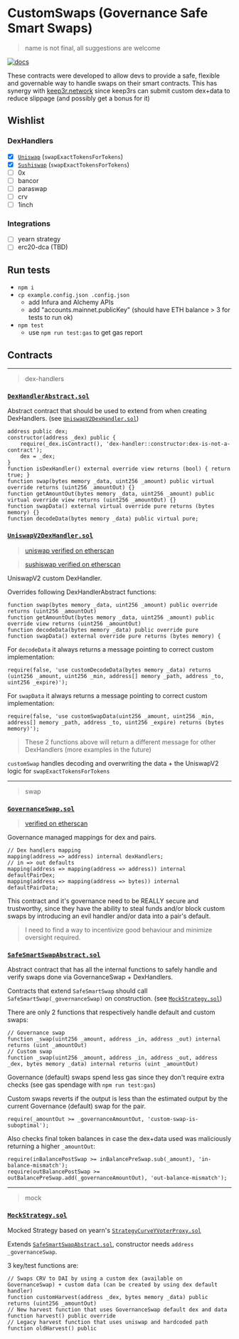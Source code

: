 # CustomSwaps (Governance Safe Smart Swaps)
> name is not final, all suggestions are welcome

[![docs](https://img.shields.io/badge/docs-%F0%9F%93%84-blue)](https://lbertenasco.gitbook.io/custom-swaps/)

These contracts were developed to allow devs to provide a safe, flexible and governable way to handle swaps on their smart contracts.
This has synergy with [keep3r.network](http://keep3r.network/) since keep3rs can submit custom dex+data to reduce slippage (and possibly get a bonus for it)

## Wishlist

### DexHandlers

* [x] [`Uniswap`](./contracts/dex-handlers/UniswapV2DexHandler.sol) (`swapExactTokensForTokens`)
* [x] [`Sushiswap`](./contracts/dex-handlers/UniswapV2DexHandler.sol) (`swapExactTokensForTokens`)
* [ ] 0x
* [ ] bancor
* [ ] paraswap
* [ ] crv
* [ ] 1inch

### Integrations

* [ ] yearn strategy
* [ ] erc20-dca (TBD)

## Run tests

- `npm i`
- `cp example.config.json .config.json`
    - add Infura and Alchemy APIs
    - add "accounts.mainnet.publicKey" (should have ETH balance > 3 for tests to run ok)
- `npm test`
    - use `npm run test:gas` to get gas report


## Contracts

---
> dex-handlers


### [`DexHandlerAbstract.sol`](./contracts/dex-handlers/DexHandlerAbstract.sol)

Abstract contract that should be used to extend from when creating DexHandlers. (see [`UniswapV2DexHandler.sol`](./contracts/dex-handlers/UniswapV2DexHandler.sol))

```sol
address public dex;
constructor(address _dex) public {
    require(_dex.isContract(), 'dex-handler::constructor:dex-is-not-a-contract');
    dex = _dex;
}
function isDexHandler() external override view returns (bool) { return true; }
function swap(bytes memory _data, uint256 _amount) public virtual override returns (uint256 _amountOut) {}
function getAmountOut(bytes memory _data, uint256 _amount) public virtual override view returns (uint256 _amountOut) {}
function swapData() external virtual override pure returns (bytes memory) {}
function decodeData(bytes memory _data) public virtual pure;
```


### [`UniswapV2DexHandler.sol`](./contracts/dex-handlers/UniswapV2DexHandler.sol)
> [uniswap verified on etherscan](https://etherscan.io/address/0x3dd58b427dbaBa8EF08497F1427087670Da0F59f#code)

> [sushiswap verified on etherscan](https://etherscan.io/address/0x67b5A98e0D828Da1dc9C7d679bB618D5010bbeE2#code)

UniswapV2 custom DexHandler.

Overrides following DexHandlerAbstract functions:
```sol
function swap(bytes memory _data, uint256 _amount) public override returns (uint256 _amountOut)
function getAmountOut(bytes memory _data, uint256 _amount) public override view returns (uint256 _amountOut)
function decodeData(bytes memory _data) public override pure
function swapData() external override pure returns (bytes memory) {
```

For `decodeData` it always returns a message pointing to correct custom implementation:
```sol
require(false, 'use customDecodeData(bytes memory _data) returns (uint256 _amount, uint256 _min, address[] memory _path, address _to, uint256 _expire)');
```

For `swapData` it always returns a message pointing to correct custom implementation:
```sol
require(false, 'use customSwapData(uint256 _amount, uint256 _min, address[] memory _path, address _to, uint256 _expire) returns (bytes memory)');
```

> These 2 functions above will return a different message for other DexHandlers (more examples in the future)

`customSwap` handles decoding and overwriting the data + the UniswapV2 logic for `swapExactTokensForTokens`


---
> swap


### [`GovernanceSwap.sol`](./contracts/swap/GovernanceSwap.sol)
> [verified on etherscan](https://etherscan.io/address/0xCe65aab4CE2ec7C13c82437Bd57baFEB0a0791d4#code)

Governance managed mappings for dex and pairs.
```sol
// Dex handlers mapping
mapping(address => address) internal dexHandlers;
// in => out defaults
mapping(address => mapping(address => address)) internal defaultPairDex;
mapping(address => mapping(address => bytes)) internal defaultPairData;
```

This contract and it's governance need to be REALLY secure and trustworthy, since they have the ability to steal funds and/or block custom swaps by introducing an evil handler and/or data into a pair's default.
> I need to find a way to incentivize good behaviour and minimize oversight required.


### [`SafeSmartSwapAbstract.sol`](./contracts/swap/SafeSmartSwapAbstract.sol)

Abstract contract that has all the internal functions to safely handle and verify swaps done via GovernanceSwap + DexHandlers.

Contracts that extend `SafeSmartSwap` should call `SafeSmartSwap(_governanceSwap)` on construction. (see [`MockStrategy.sol`](./contracts/mock/MockStrategy.sol))

There are only 2 functions that respectively handle default and custom swaps:
```sol
// Governance swap
function _swap(uint256 _amount, address _in, address _out) internal returns (uint _amountOut)
// Custom swap
function _swap(uint256 _amount, address _in, address _out, address _dex, bytes memory _data) internal returns (uint _amountOut)
```

Governance (default) swaps spend less gas since they don't require extra checks (see gas spendage with `npm run test:gas`)

Custom swaps reverts if the output is less than the estimated output by the current Governance (default) swap for the pair.
```sol
require(_amountOut >= _governanceAmountOut, 'custom-swap-is-suboptimal');
```

Also checks final token balances in case the dex+data used was maliciously returning a higher `_amountOut`:
```sol
require(inBalancePostSwap >= inBalancePreSwap.sub(_amount), 'in-balance-mismatch');
require(outBalancePostSwap >= outBalancePreSwap.add(_governanceAmountOut), 'out-balance-mismatch');
```


---
> mock


### [`MockStrategy.sol`](./contracts/mock/MockStrategy.sol)

Mocked Strategy based on yearn's [`StrategyCurveYVoterProxy.sol`](./contracts/mock/StrategyCurveYVoterProxyAbstract.sol)

Extends [`SafeSmartSwapAbstract.sol`](./contracts/swap/SafeSmartSwapAbstract.sol), constructor needs `address _governanceSwap`.

3 key/test functions are:
```sol
// Swaps CRV to DAI by using a custom dex (available on GovernanceSwap) + custom data (can be created by using dex default handler)
function customHarvest(address _dex, bytes memory _data) public returns (uint256 _amountOut)
// New harvest function that uses GovernanceSwap default dex and data
function harvest() public override
// Legacy harvest function that uses uniswap and hardcoded path
function oldHarvest() public
```
